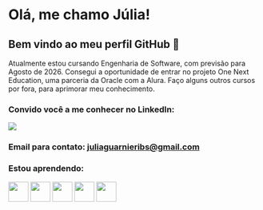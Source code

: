 # Olá, me chamo Júlia! 

## Bem vindo ao meu perfil GitHub 👋

Atualmente estou cursando Engenharia de Software, com previsão para Agosto de 2026. 
Consegui a oportunidade de entrar no projeto One Next Education, uma parceria da Oracle com a Alura.
Faço alguns outros cursos por fora, para aprimorar meu conhecimento.

### Convido você a me conhecer no LinkedIn:
<a href="https://www.linkedin.com/in/Júlia-Guarnieri-dev" target="_blank"><img src="https://img.shields.io/badge/-LinkedIn-%230077B5?style=for-the-badge&logo=linkedin&logoColor=white" target="_blank"></a>   

### Email para contato: juliaguarnieribs@gmail.com

### Estou aprendendo:


<img src="https://cdn.jsdelivr.net/gh/devicons/devicon/icons/html5/html5-original-wordmark.svg" width="40" height="40"/> <img src="https://cdn.jsdelivr.net/gh/devicons/devicon/icons/css3/css3-original-wordmark.svg" width="40" height="40"/> <img src="https://cdn.jsdelivr.net/gh/devicons/devicon/icons/javascript/javascript-plain.svg" width="40" height="40"/> <img src="https://cdn.jsdelivr.net/gh/devicons/devicon/icons/python/python-original-wordmark.svg" width="40" height="40"/> <img src="https://cdn.jsdelivr.net/gh/devicons/devicon/icons/git/git-original.svg" width="40" height="40"/>
